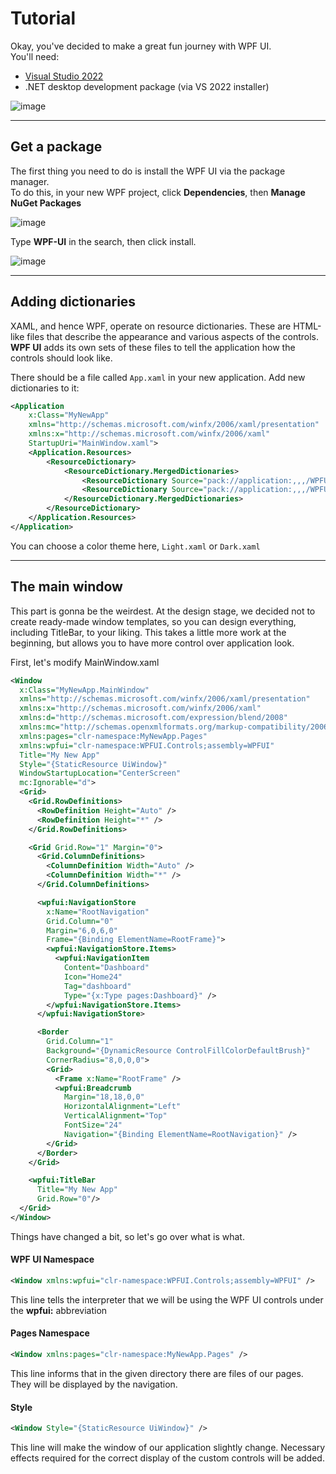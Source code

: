 # Tutorial
Okay, you've decided to make a great fun journey with WPF UI.  
You'll need:
 - [Visual Studio 2022](https://visualstudio.microsoft.com/vs/community/)
 - .NET desktop development package (via VS 2022 installer)

![image](https://user-images.githubusercontent.com/13592821/158079915-f3682261-e5ee-499a-97e1-f0f14cbe7253.png)

<hr/>

## Get a package
The first thing you need to do is install the WPF UI via the package manager.  
To do this, in your new WPF project, click **Dependencies**, then **Manage NuGet Packages**

![image](https://user-images.githubusercontent.com/13592821/158079836-3bb42fa1-9b83-47b2-b887-277d19db09df.png)

Type **WPF-UI** in the search, then click install.

![image](https://user-images.githubusercontent.com/13592821/158079885-7715b552-bbc6-4574-bac9-92ecb7b161d8.png)

<hr/>

## Adding dictionaries
XAML, and hence WPF, operate on resource dictionaries. These are HTML-like files that describe the appearance and various aspects of the controls.  
**WPF UI** adds its own sets of these files to tell the application how the controls should look like.

There should be a file called `App.xaml` in your new application. Add new dictionaries to it:

```xml
<Application
    x:Class="MyNewApp"
    xmlns="http://schemas.microsoft.com/winfx/2006/xaml/presentation"
    xmlns:x="http://schemas.microsoft.com/winfx/2006/xaml"
    StartupUri="MainWindow.xaml">
    <Application.Resources>
        <ResourceDictionary>
            <ResourceDictionary.MergedDictionaries>
                <ResourceDictionary Source="pack://application:,,,/WPFUI;component/Styles/Theme/Dark.xaml" />
                <ResourceDictionary Source="pack://application:,,,/WPFUI;component/Styles/WPFUI.xaml" />
            </ResourceDictionary.MergedDictionaries>
        </ResourceDictionary>
    </Application.Resources>
</Application>

```

You can choose a color theme here,
`Light.xaml` or `Dark.xaml`

<hr/>

## The main window
This part is gonna be the weirdest. At the design stage, we decided not to create ready-made window templates, so you can design everything, including TitleBar, to your liking. This takes a little more work at the beginning, but allows you to have more control over application look.

First, let's modify MainWindow.xaml

```xml
<Window
  x:Class="MyNewApp.MainWindow"
  xmlns="http://schemas.microsoft.com/winfx/2006/xaml/presentation"
  xmlns:x="http://schemas.microsoft.com/winfx/2006/xaml"
  xmlns:d="http://schemas.microsoft.com/expression/blend/2008"
  xmlns:mc="http://schemas.openxmlformats.org/markup-compatibility/2006"
  xmlns:pages="clr-namespace:MyNewApp.Pages"
  xmlns:wpfui="clr-namespace:WPFUI.Controls;assembly=WPFUI"
  Title="My New App"
  Style="{StaticResource UiWindow}"
  WindowStartupLocation="CenterScreen"
  mc:Ignorable="d">
  <Grid>
    <Grid.RowDefinitions>
      <RowDefinition Height="Auto" />
      <RowDefinition Height="*" />
    </Grid.RowDefinitions>

    <Grid Grid.Row="1" Margin="0">
      <Grid.ColumnDefinitions>
        <ColumnDefinition Width="Auto" />
        <ColumnDefinition Width="*" />
      </Grid.ColumnDefinitions>

      <wpfui:NavigationStore
        x:Name="RootNavigation"
        Grid.Column="0"
        Margin="6,0,6,0"
        Frame="{Binding ElementName=RootFrame}">
        <wpfui:NavigationStore.Items>
          <wpfui:NavigationItem
            Content="Dashboard"
            Icon="Home24"
            Tag="dashboard"
            Type="{x:Type pages:Dashboard}" />
        </wpfui:NavigationStore.Items>
      </wpfui:NavigationStore>

      <Border
        Grid.Column="1"
        Background="{DynamicResource ControlFillColorDefaultBrush}"
        CornerRadius="8,0,0,0">
        <Grid>
          <Frame x:Name="RootFrame" />
          <wpfui:Breadcrumb
            Margin="18,18,0,0"
            HorizontalAlignment="Left"
            VerticalAlignment="Top"
            FontSize="24"
            Navigation="{Binding ElementName=RootNavigation}" />
        </Grid>
      </Border>
    </Grid>

    <wpfui:TitleBar
      Title="My New App"
      Grid.Row="0"/>
  </Grid>
</Window>

```

Things have changed a bit, so let's go over what is what.

#### WPF UI Namespace
```xml
<Window xmlns:wpfui="clr-namespace:WPFUI.Controls;assembly=WPFUI" />
```
This line tells the interpreter that we will be using the WPF UI controls under the **wpfui:** abbreviation

#### Pages Namespace
```xml
<Window xmlns:pages="clr-namespace:MyNewApp.Pages" />
```
This line informs that in the given directory there are files of our pages. They will be displayed by the navigation.

#### Style
```xml
<Window Style="{StaticResource UiWindow}" />
```
This line will make the window of our application slightly change. Necessary effects required for the correct display of the custom controls will be added.